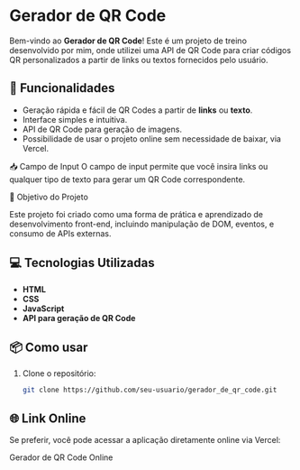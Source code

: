 # Gerador de QR Code

Bem-vindo ao **Gerador de QR Code**! Este é um projeto de treino desenvolvido por mim, onde utilizei uma API de QR Code para criar códigos QR personalizados a partir de links ou textos fornecidos pelo usuário.

## 🚀 Funcionalidades

- Geração rápida e fácil de QR Codes a partir de **links** ou **texto**.
- Interface simples e intuitiva.
- API de QR Code para geração de imagens.
- Possibilidade de usar o projeto online sem necessidade de baixar, via Vercel.

📥 Campo de Input
O campo de input permite que você insira links ou qualquer tipo de texto para gerar um QR Code correspondente.

🎯 Objetivo do Projeto

Este projeto foi criado como uma forma de prática e aprendizado de desenvolvimento front-end, incluindo manipulação de DOM, eventos, e consumo de APIs externas.

## 💻 Tecnologias Utilizadas

- **HTML**
- **CSS**
- **JavaScript**
- **API para geração de QR Code**

## 📦 Como usar

1. Clone o repositório:
   ```bash
   git clone https://github.com/seu-usuario/gerador_de_qr_code.git

## 🌐 Link Online

Se preferir, você pode acessar a aplicação diretamente online via Vercel:

Gerador de QR Code Online

